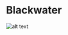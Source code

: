 # Blackwater

![alt text](https://cloud.githubusercontent.com/assets/15258127/12910688/f1f3f7ac-cec9-11e5-937c-63f2bbc431dd.png)
